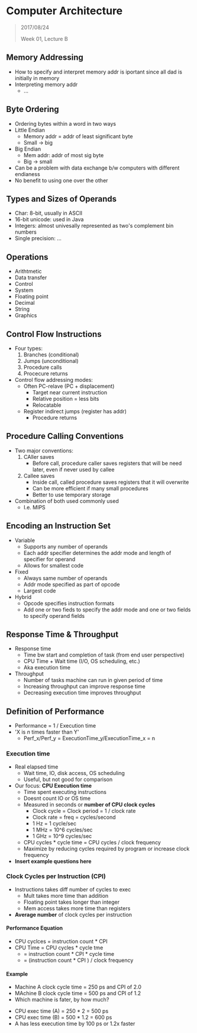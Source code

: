 # Computer Architecture

> 2017/08/24
>
> Week 01, Lecture B

## Memory Addressing

- How to specify and interpret memory addr is iportant since all dad is initially in memory
- Interpreting memory addr
    - ...

## Byte Ordering

- Ordering bytes within a word in two ways
- Little Endian
    - Memory addr = addr of least significant byte
    - Small -> big
- Big Endian
    - Mem addr: addr of most sig byte
    - Big -> small
- Can be a problem with data exchange b/w computers with different endianess
- No benefit to using one over the other

## Types and Sizes of Operands

- Char: 8-bit, usually in ASCII
- 16-bit unicode: used in Java
- Integers: almost univesally represented as two's complement bin numbers
- Single precision: ...

## Operations

- Arithtmetic
- Data transfer
- Control
- System
- Floating point
- Decimal
- String
- Graphics

## Control Flow Instructions

- Four types:
    1. Branches (conditional)
    1. Jumps (unconditional)
    1. Procedure calls
    1. Procecure returns
- Control flow addressing modes:
    - Often PC-relave (PC + displacement)
        -  Target near current instruction
        -  Relative position = less bits
        -  Relocatable
    -  Register indirect jumps (register has addr)
        -  Procedure returns

## Procedure Calling Conventions

- Two major conventions:
    1. CAller saves
        - Before call, procedure caller saves registers that will be need later, even if never used by callee
    1. Callee saves
        - Inside call, called procedure saves registers that it will overwrite
        - Can be more efficient if many small procedures
        - Better to use temporary storage
- Combination of both used commonly used
    - I.e. MIPS

## Encoding an Instruction Set

- Variable
    - Supports any number of operands
    - Each addr specifier determines the addr mode and length of specifier for operand
    - Allows for smallest code
- Fixed
    - Always same number of operands
    - Addr mode specified as part of opcode
    - Largest code
- Hybrid
    - Opcode specifies instruction formats
    - Add one or two fieds to specify the addr mode and one or two fields to specify operand fields

## Response Time & Throughput

- Response time
    - Time bw start and completion of task (from end user perspective)
    - CPU Time + Wait time (I/O, OS scheduling, etc.)
    - Aka execution time
- Throughput
    - Number of tasks machine can run in given period of time
    - Increasing throughput can improve response time
    - Decreasing execution time improves throughput

## Definition of Performance

- Performance = 1 / Execution time
- 'X is *n* times faster than Y'
    - Perf_x/Perf_y = ExecutionTime_y/ExecutionTime_x = n

### Execution time

- Real elapsed time
    - Wait time, IO, disk access, OS scheduling
    - Useful, but not good for comparison
- Our focus: **CPU Execution time**
    - Time spent executing instructions
    - Doesnt count IO or OS time
    - Measured in seconds or **number of CPU clock cycles**
        - Clock cycle = Clock period = 1 / clock rate
        - Clock rate = freq = cycles/second
        - 1 Hz = 1 cycle/sec
        - 1 MHz = 10^6 cycles/sec
        - 1 GHz = 10^9 cycles/sec
    - CPU cycles * cycle time = CPU cycles / clock frequency
    - Maximize by reducing cycles required by program or increase clock frequency
- **Insert example questions here**

### Clock Cycles per Instruction (CPI)

- Instructions takes diff number of cycles to exec
    - Mult takes more time than addition
    - Floating point takes longer than integer
    - Mem access takes more time than registers
- **Average number** of clock cycles per instruction

#### Performance Equation

- CPU cyclces = instruction count * CPI
- CPU Time = CPU cycles * cycle tme
    - = instruction count * CPI * cycle time
    - = (instruction count * CPI ) / clock frequency

#### Example

- Machine A clock cycle time = 250 ps and CPI of 2.0
- MAchine B clock cycle time = 500 ps and CPI of 1.2
- Which machine is fater, by how much?

>

- CPU exec time (A) = 250 * 2 = 500 ps
- CPU exec time (B) = 500 * 1.2 = 600 ps
- A has less execution time by 100 ps or 1.2x faster